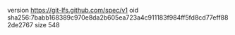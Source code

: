 version https://git-lfs.github.com/spec/v1
oid sha256:7babb168389c970e8da2b605ea723a4c911183f984ff5fd8cd77eff882de2767
size 548
